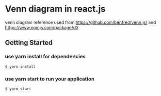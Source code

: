 # Venn diagram in react.js 

venn diagram reference used from https://github.com/benfred/venn.js/ and https://www.npmjs.com/package/d3

## Getting Started

### use yarn install for dependencies

```
$ yarn install
```
### use yarn start to run your application

```
$ yarn start
```
